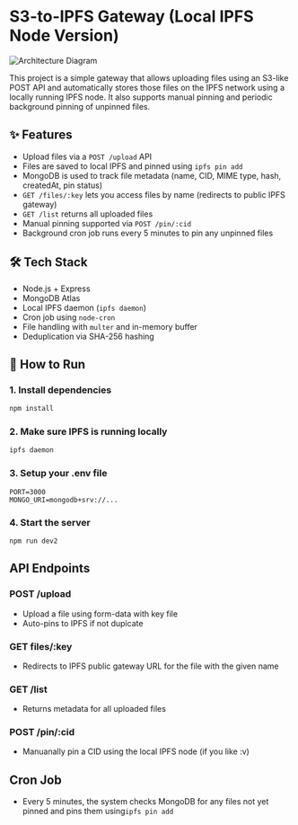 # S3-to-IPFS Gateway (Local IPFS Node Version)

![Architecture Diagram](https://github.com/user-attachments/assets/a3e4e653-927d-4517-98d0-69ea666daeea)

This project is a simple gateway that allows uploading files using an S3-like POST API and automatically stores those files on the IPFS network using a locally running IPFS node. It also supports manual pinning and periodic background pinning of unpinned files.

## ✨ Features

- Upload files via a `POST /upload` API
- Files are saved to local IPFS and pinned using `ipfs pin add`
- MongoDB is used to track file metadata (name, CID, MIME type, hash, createdAt, pin status)
- `GET /files/:key` lets you access files by name (redirects to public IPFS gateway)
- `GET /list` returns all uploaded files
- Manual pinning supported via `POST /pin/:cid`
- Background cron job runs every 5 minutes to pin any unpinned files

## 🛠 Tech Stack

- Node.js + Express
- MongoDB Atlas
- Local IPFS daemon (`ipfs daemon`)
- Cron job using `node-cron`
- File handling with `multer` and in-memory buffer
- Deduplication via SHA-256 hashing

## 🚀 How to Run

### 1. Install dependencies

```bash
npm install
```

### 2. Make sure IPFS is running locally
```bash
ipfs daemon
```

### 3. Setup your .env file
```
PORT=3000
MONGO_URI=mongodb+srv://...
```
### 4. Start the server
```
npm run dev2
```

## API Endpoints
### POST /upload
- Upload a file using form-data with key file
- Auto-pins to IPFS if not dupicate

### GET files/:key
- Redirects to IPFS public gateway URL for the file with the given name

### GET /list
- Returns metadata for all uploaded files

### POST /pin/:cid
- Manuanally pin a CID using the local IPFS node (if you like :v)

## Cron Job
- Every 5 minutes, the system checks MongoDB for any files not yet pinned and pins them using`ipfs pin add`


